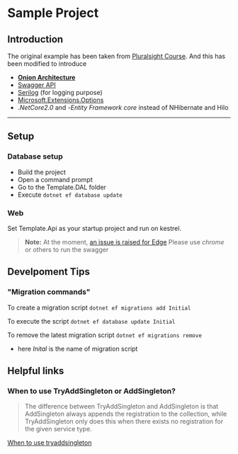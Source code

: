 # Sample Project
## Introduction
The original example has been taken from [Pluralsight Course](https://app.pluralsight.com/library/courses/refactoring-anemic-domain-model/table-of-contents). And this has been modified to introduce 

 - [__Onion Architecture__](http://blog.thedigitalgroup.com/chetanv/2015/07/06/understanding-onion-architecture/)
 - [Swagger API](https://swagger.io/getting-started/)
 - [Serilog](1) (for logging purpose)
 - [Microsoft.Extensions.Options](https://docs.microsoft.com/en-us/dotnet/api/microsoft.extensions.options?view=aspnetcore-2.0)
 - _.NetCore2.0_ and 
 -_Entity Framework core_ instead of NHibernate and Hilo

[1]: https://github.com/serilog/serilog-aspnetcore
 ___
## Setup
### Database setup

 - Build the project
 - Open a command prompt
 - Go to the Template.DAL folder
 - Execute ` dotnet ef database update `

### Web
Set Template.Api as your startup project and run on kestrel. 

> __Note:__ 
At the moment, [an issue is raised for Edge](https://developer.microsoft.com/en-us/microsoft-edge/platform/issues/9370062/)
Please use _chrome_ or others to run the swagger


## Develpoment Tips

### "Migration commands" 

To create a migration script
` dotnet ef migrations add Initial `

To execute the script
` dotnet ef database update Initial `

To remove the latest migration script
` dotnet ef migrations remove `

- here _Inital_ is the name of migration script 


## Helpful links


### When to use TryAddSingleton or AddSingleton?

> The difference between TryAddSingleton and AddSingleton is that AddSingleton always appends the registration to the collection, while TryAddSingleton only does this when there exists no registration for the given service type.

[When to use tryaddsingleton](https://stackoverflow.com/questions/48185894/when-to-use-tryaddsingleton-or-addsingleton)

